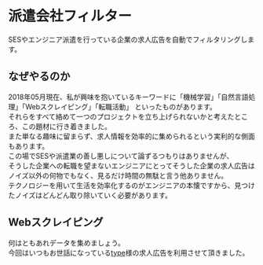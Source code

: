 # 派遣会社フィルター
SESやエンジニア派遣を行っている企業の求人広告を自動でフィルタリングします。

## なぜやるのか
2018年05月現在、私が興味を抱いているキーワードに「機械学習」「自然言語処理」「Webスクレイピング」「転職活動」
といったものがあります。  
それらをすべて絡めて一つのプロジェクトを立ち上げられないかと考えたところ、この題材に行き着きました。  
また単なる趣味に留まらず、求人情報を効率的に集められるという実利的な側面もあります。  
この場でSESや派遣業の善し悪しについて論ずるつもりはありませんが、  
そうした企業への転職を望まないエンジニアにとってそうした企業の求人広告はノイズ以外の何物でもなく、見るだけ時間の無駄と言う他ありません。  
テクノロジーを用いて生活を効率化するのがエンジニアの本懐ですから、見つけたノイズはどんどん取り除いていく必要があります。

## Webスクレイピング
何はともあれデータを集めましょう。  
今回はいつもお世話になっている[type](https://type.jp/)様の求人広告を利用させて頂きました。  
